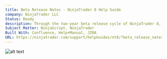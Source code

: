 ```yaml
---
title: Beta Release Notes - NinjaTrader 8 Help Guide
company: NinjaTrader LLC
Status: Ready
description: Through the two-year beta release cycle of NinjaTrader 8, I was responsible for compiling and writing release notes that described the changes for each iteration up until the final release candidate.
Subject Matter: NinjaScript, NinjaTrader
Built With: Confluence, Help+Manual, JIRA
URL: https://ninjatrader.com/support/helpGuides/nt8/?beta_release_notes.htm
---
```


![alt text](../../static/work/images/beta.png)
